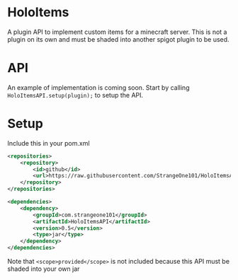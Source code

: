 # HoloItems
A plugin API to implement custom items for a minecraft server. This is not a plugin on its own and must be shaded into another spigot plugin to be used.

# API
An example of implementation is coming soon. Start by calling `HoloItemsAPI.setup(plugin);` to setup the API.

# Setup
Include this in your pom.xml
```xml
<repositories>
    <repository>
        <id>github</id>
        <url>https://raw.githubusercontent.com/StrangeOne101/HoloItemsAPI/repository/</url>
    </repository>
</repositories>

<dependencies>
    <dependency>
        <groupId>com.strangeone101</groupId>
        <artifactId>HoloItemsAPI</artifactId>
        <version>0.5</version>
        <type>jar</type>
    </dependency>
</dependencies>
```
Note that `<scope>provided</scope>` is not included because this API must be shaded into your own jar